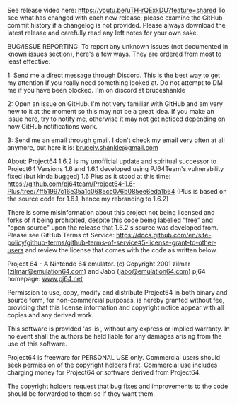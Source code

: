 See release video here: https://youtu.be/uTH-rQExkDU?feature=shared
To see what has changed with each new release, please examine the GitHub commit history if a changelog is not provided.
Please always download the latest release and carefully read any left notes for your own sake.

BUG/ISSUE REPORTING: To report any unknown issues (not documented in known issues section), here's a few ways. They are ordered from most to least effective:

1: Send me a direct message through Discord. This is the best way to get my attention if you really need something looked at. Do not attempt to DM me if you have been blocked. I'm on discord at bruceshankle

2: Open an issue on GitHub. I'm not very familiar with GitHub and am very new to it at the moment so this may not be a great idea. If you make an issue here, try to notify me, otherwise it may not get noticed depending on how GitHub notifications work.

3: Send me an email through gmail. I don't check my email very often at all anymore, but here it is: bruceiv.shankle@gmail.com


About: Project64 1.6.2 is my unofficial update and spiritual successor to Project64 Versions 1.6 and 1.6.1 developed using PJ64Team's vulnerability fixed (but kinda bugged) 1.6 Plus as it stood at this time: https://github.com/pj64team/Project64-1.6-Plus/tree/7ff51997c16e35a1c0685cc076b085ee6eda1b64 (Plus is based on the source code for 1.6.1, hence my rebranding to 1.6.2)



There is some misinformation about this project not being licensed and forks of it being prohibited, despite this code being labelled "free" and "open source" upon the release that 1.6.2's source was developed from. Please see GitHub Terms of Service: https://docs.github.com/en/site-policy/github-terms/github-terms-of-service#5-license-grant-to-other-users and review the license that comes with the code as written below.

Project 64 - A Nintendo 64 emulator.
(c) Copyright 2001 zilmar (zilmar@emulation64.com) and Jabo (jabo@emulation64.com)
pj64 homepage: www.pj64.net

Permission to use, copy, modify and distribute Project64 in both binary and
source form, for non-commercial purposes, is hereby granted without fee,
providing that this license information and copyright notice appear with
all copies and any derived work.

This software is provided 'as-is', without any express or implied
warranty. In no event shall the authors be held liable for any damages
arising from the use of this software.

Project64 is freeware for PERSONAL USE only. Commercial users should
seek permission of the copyright holders first. Commercial use includes
charging money for Project64 or software derived from Project64.

The copyright holders request that bug fixes and improvements to the code
should be forwarded to them so if they want them.